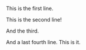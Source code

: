 This is the first line.

This is the second line!

And the third.

And a last fourth line. This is it.
